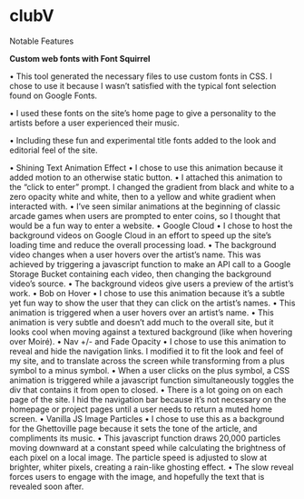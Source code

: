 # clubV

Notable Features

**Custom web fonts with Font Squirrel**

• This tool generated the necessary files to use custom fonts in CSS. I chose to use it because I wasn’t satisfied with the typical font selection found on Google Fonts.


• I used these fonts on the site’s home page to give a personality to the artists before a
user experienced their music.

• Including these fun and experimental title fonts added to the look and editorial feel of
the site.

• Shining Text Animation Effect
• I chose to use this animation because it added motion to an otherwise static button.
• I attached this animation to the “click to enter” prompt. I changed the gradient from
black and white to a zero opacity white and white, then to a yellow and white gradient
when interacted with.
• I’ve seen similar animations at the beginning of classic arcade games when users are
prompted to enter coins, so I thought that would be a fun way to enter a website.
• Google Cloud
• I chose to host the background videos on Google Cloud in an effort to speed up the
site’s loading time and reduce the overall processing load.
• The background video changes when a user hovers over the artist’s name. This was
achieved by triggering a javascript function to make an API call to a Google Storage
Bucket containing each video, then changing the background video’s source.
• The background videos give users a preview of the artist’s work.
• Bob on Hover
• I chose to use this animation because it’s a subtle yet fun way to show the user that
they can click on the artist’s names.
• This animation is triggered when a user hovers over an artist’s name.
• This animation is very subtle and doesn’t add much to the overall site, but it looks
cool when moving against a textured background (like when hovering over Moiré).
• Nav +/- and Fade Opacity
• I chose to use this animation to reveal and hide the navigation links. I modified it to
fit the look and feel of my site, and to translate across the screen while transforming
from a plus symbol to a minus symbol.
• When a user clicks on the plus symbol, a CSS animation is triggered while a
javascript function simultaneously toggles the div that contains it from open to
closed.
• There is a lot going on on each page of the site. I hid the navigation bar because it’s
not necessary on the homepage or project pages until a user needs to return a muted
home screen.
• Vanilla JS Image Particles
• I chose to use this as a background for the Ghettoville page because it sets the tone of
the article, and compliments its music.
• This javascript function draws 20,000 particles moving downward at a constant speed
while calculating the brightness of each pixel on a local image. The particle speed is
adjusted to slow at brighter, whiter pixels, creating a rain-like ghosting effect.
• The slow reveal forces users to engage with the image, and hopefully the text that is
revealed soon after.
